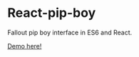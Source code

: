 # React-pip-boy
Fallout pip boy interface in ES6 and React.

[Demo here!](http://codepen.io/CosX/full/jbQRdL/)
